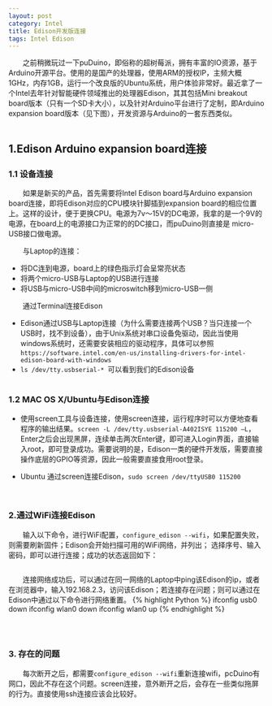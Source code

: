 ```yaml
---
layout: post
category: Intel
title: Edison开发版连接
tags: Intel Edison 
---
```


&emsp;&emsp;之前稍微玩过一下puDuino，即俗称的超树莓派，拥有丰富的IO资源，基于Arduino开源平台。使用的是国产的处理器，使用ARM的授权IP，主频大概1GHz，内存1GB，运行一个改良版的Ubuntu系统，用户体验非常好。最近拿了一个Intel去年针对智能硬件领域推出的处理器Edison，其其包括Mini breakout board版本（只有一个SD卡大小），以及针对Arduino平台进行了定制，即Arduino expansion board版本（见下图），开发资源与Arduino的一套东西类似。

<figure>
	<img src="http://mhs-blog.qiniudn.com/2015_05_25_01.jpg" alt="">
</figure>

<!--more-->


## 1.Edison Arduino expansion board连接

### 1.1 设备连接

&emsp;&emsp;如果是新买的产品，首先需要将Intel Edison board与Arduino expansion board连接，即将Edison对应的CPU模块针脚插到expansion board的相应位置上。这样的设计，便于更换CPU。电源为7v～15V的DC电源，我拿的是一个9V的电源，在board上的电源接口为正常的的DC接口，而puDuino则直接是 micro-USB接口做电源。

&emsp;&emsp;与Laptop的连接：

* 将DC连到电源，board上的绿色指示灯会呈常亮状态
* 将两个micro-USB与Laptop的USB进行连接
* 将USB与micro-USB中间的microswitch移到micro-USB一侧

&emsp;&emsp;通过Terminal连接Edison

* Edison通过USB与Laptop连接（为什么需要连接两个USB？当只连接一个USB时，找不到设备），由于Unix系统对串口设备免驱动，因此当使用windows系统时，还需要安装相应的驱动程序，具体可以参照`https://software.intel.com/en-us/installing-drivers-for-intel-edison-board-with-windows`
* `ls /dev/tty.usbserial-* `可以看到我们的Edison设备 
<figure>
	<img src="http://mhs-blog.qiniudn.com/2015_05_25_02.png" alt="">
</figure>

### 1.2 MAC OS X/Ubuntu与Edison连接

* 使用screen工具与设备连接，使用screen连接，运行程序时可以方便地查看程序的输出结果。`screen -L /dev/tty.usbserial-A402ISYE 115200 –L`，Enter之后会出现黑屏，连续单击两次Enter键，即可进入Login界面，直接输入root，即可登录成功。需要说明的是，Edison一类的硬件开发版，需要直接操作底层的GPIO等资源，因此一般需要直接食用root登录。

* Ubuntu 通过screen连接Edison，`sudo screen /dev/ttyUSB0 115200`

<br />

### 2.通过WiFi连接Edison

&emsp;&emsp;输入以下命令，进行WiFi配置，`configure_edison --wifi`，如果配置失败，则需要刷新固件；Edison会开始扫描可用的WiFi网络，并列出； 选择序号、输入密码，即可以进行连接；成功的状态返回如下：
<figure>
	<img src="http://mhs-blog.qiniudn.com/2015_05_25_03.png" alt="">
</figure>

&emsp;&emsp;连接网络成功后，可以通过在同一网络的Laptop中ping该Edison的ip，或者在浏览器中，输入192.168.2.3，访问该Edison；若连接存在问题；则可以通过在Edison中通过以下命令进行网络重置。
{% highlight Python %}
ifconfig usb0 down
ifconfig wlan0 down
ifconfig wlan0 up
{% endhighlight %}

<figure>
	<img src="http://mhs-blog.qiniudn.com/2015_05_25_04.png" alt="">
</figure>

<br />

### 3. 存在的问题

&emsp;&emsp;每次断开之后，都需要`configure_edison --wifi`重新连接wifi，pcDuino有网口，因此不存在这个问题。screen连接，意外断开之后，会存在一些类似拖屏的行为。直接使用ssh连接应该会比较好。
